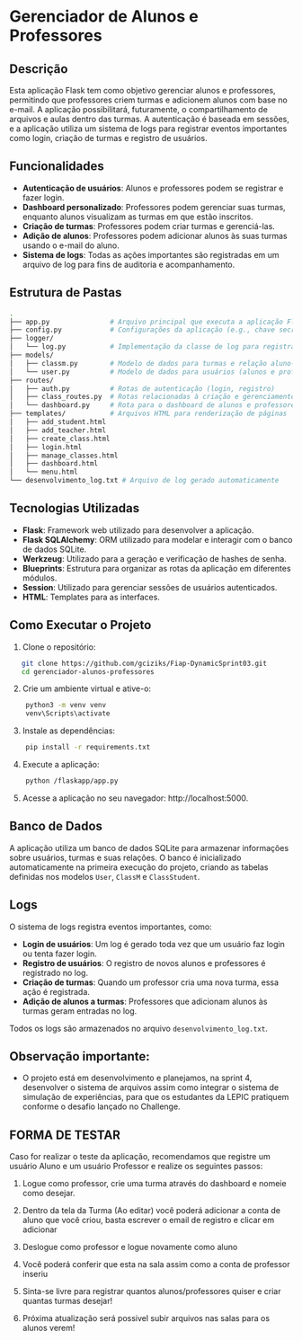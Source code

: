 # Gerenciador de Alunos e Professores

## Descrição

Esta aplicação Flask tem como objetivo gerenciar alunos e professores, permitindo que professores criem turmas e adicionem alunos com base no e-mail. A aplicação possibilitará, futuramente, o compartilhamento de arquivos e aulas dentro das turmas. A autenticação é baseada em sessões, e a aplicação utiliza um sistema de logs para registrar eventos importantes como login, criação de turmas e registro de usuários.

## Funcionalidades

- **Autenticação de usuários**: Alunos e professores podem se registrar e fazer login.
- **Dashboard personalizado**: Professores podem gerenciar suas turmas, enquanto alunos visualizam as turmas em que estão inscritos.
- **Criação de turmas**: Professores podem criar turmas e gerenciá-las.
- **Adição de alunos**: Professores podem adicionar alunos às suas turmas usando o e-mail do aluno.
- **Sistema de logs**: Todas as ações importantes são registradas em um arquivo de log para fins de auditoria e acompanhamento.

## Estrutura de Pastas

```bash
.
├── app.py               # Arquivo principal que executa a aplicação Flask
├── config.py            # Configurações da aplicação (e.g., chave secreta e URI do banco de dados)
├── logger/
│   └── log.py           # Implementação da classe de log para registrar eventos
├── models/
│   ├── classm.py        # Modelo de dados para turmas e relação aluno-turma
│   └── user.py          # Modelo de dados para usuários (alunos e professores)
├── routes/
│   ├── auth.py          # Rotas de autenticação (login, registro)
│   ├── class_routes.py  # Rotas relacionadas à criação e gerenciamento de turmas
│   └── dashboard.py     # Rota para o dashboard de alunos e professores
├── templates/           # Arquivos HTML para renderização de páginas
│   ├── add_student.html
│   ├── add_teacher.html
│   ├── create_class.html
│   ├── login.html
│   ├── manage_classes.html
│   ├── dashboard.html
│   └── menu.html
└── desenvolvimento_log.txt # Arquivo de log gerado automaticamente
```
## Tecnologias Utilizadas

- **Flask**: Framework web utilizado para desenvolver a aplicação.
- **Flask SQLAlchemy**: ORM utilizado para modelar e interagir com o banco de dados SQLite.
- **Werkzeug**: Utilizado para a geração e verificação de hashes de senha.
- **Blueprints**: Estrutura para organizar as rotas da aplicação em diferentes módulos.
- **Session**: Utilizado para gerenciar sessões de usuários autenticados.
- **HTML**: Templates para as interfaces.

## Como Executar o Projeto

1. Clone o repositório:
```bash
   git clone https://github.com/gciziks/Fiap-DynamicSprint03.git
   cd gerenciador-alunos-professores
```
2. Crie um ambiente virtual e ative-o:
```bash
    python3 -m venv venv
    venv\Scripts\activate
```
3. Instale as dependências:
```bash
    pip install -r requirements.txt

```
4. Execute a aplicação:
```bash
    python /flaskapp/app.py
```
5. Acesse a aplicação no seu navegador: http://localhost:5000.

## Banco de Dados

A aplicação utiliza um banco de dados SQLite para armazenar informações sobre usuários, turmas e suas relações. O banco é inicializado automaticamente na primeira execução do projeto, criando as tabelas definidas nos modelos `User`, `ClassM` e `ClassStudent`.

## Logs

O sistema de logs registra eventos importantes, como:

- **Login de usuários**: Um log é gerado toda vez que um usuário faz login ou tenta fazer login.
- **Registro de usuários**: O registro de novos alunos e professores é registrado no log.
- **Criação de turmas**: Quando um professor cria uma nova turma, essa ação é registrada.
- **Adição de alunos a turmas**: Professores que adicionam alunos às turmas geram entradas no log.

Todos os logs são armazenados no arquivo `desenvolvimento_log.txt`.

## Observação importante:
- O projeto está em desenvolvimento e planejamos, na sprint 4, desenvolver o sistema de arquivos assim como integrar o sistema de simulação de experiências, para que os estudantes da LEPIC pratiquem conforme o desafio lançado no Challenge.


## FORMA DE TESTAR
Caso for realizar o teste da aplicação, recomendamos que registre um usuário Aluno e um usuário Professor e realize os seguintes passos:

1) Logue como professor, crie uma turma através do dashboard e nomeie como desejar.
2) Dentro da tela da Turma (Ao editar) você poderá adicionar a conta de aluno que você criou, basta escrever o email de registro e clicar em adicionar
3) Deslogue como professor e logue novamente como aluno
4) Você poderá conferir que esta na sala assim como a conta de professor inseriu
5) Sinta-se livre para registrar quantos alunos/professores quiser e criar quantas turmas desejar!

6) Próxima atualização será possivel subir arquivos nas salas para os alunos verem!


